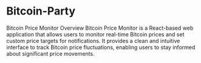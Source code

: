 # Bitcoin-Party
Bitcoin Price Monitor  Overview  Bitcoin Price Monitor is a React-based web application that allows users to monitor real-time Bitcoin prices and set custom price targets for notifications. It provides a clean and intuitive interface to track Bitcoin price fluctuations, enabling users to stay informed about significant price movements.
